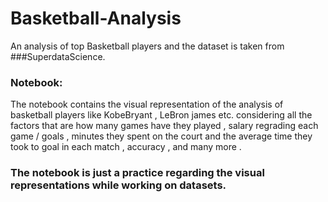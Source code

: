 # Basketball-Analysis
An analysis of top Basketball players and the dataset is taken from ###SuperdataScience.

### Notebook:

The notebook contains the visual representation of the analysis of basketball players like KobeBryant , LeBron james  etc. considering all the factors that are how many games have they played , salary regrading each game / goals , minutes they spent on the court and the average time they took to goal in each match , accuracy , and many more .

### The notebook is just a practice regarding the visual representations while working on datasets.
